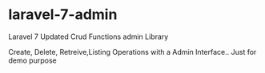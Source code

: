 # laravel-7-admin
Laravel 7 Updated Crud Functions admin Library


Create, Delete, Retreive,Listing Operations with a Admin Interface.. Just for demo purpose
